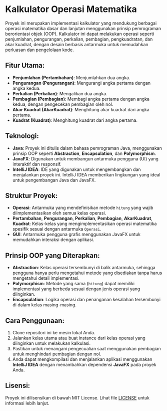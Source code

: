 # Kalkulator Operasi Matematika

Proyek ini merupakan implementasi kalkulator yang mendukung berbagai operasi matematika dasar dan lanjutan menggunakan prinsip pemrograman berorientasi objek (OOP). Kalkulator ini dapat melakukan operasi seperti penjumlahan, pengurangan, perkalian, pembagian, pengkuadratan, dan akar kuadrat, dengan desain berbasis antarmuka untuk memudahkan perluasan dan pengelolaan kode.

## Fitur Utama:
- **Penjumlahan (Pertambahan)**: Menjumlahkan dua angka.
- **Pengurangan (Pengurangan)**: Mengurangi angka pertama dengan angka kedua.
- **Perkalian (Perkalian)**: Mengalikan dua angka.
- **Pembagian (Pembagian)**: Membagi angka pertama dengan angka kedua, dengan pengecekan pembagian oleh nol.
- **Akar Kuadrat (AkarKuadrat)**: Menghitung akar kuadrat dari angka pertama.
- **Kuadrat (Kuadrat)**: Menghitung kuadrat dari angka pertama.

## Teknologi:
- **Java**: Proyek ini ditulis dalam bahasa pemrograman Java, menggunakan prinsip OOP seperti **Abstraction**, **Encapsulation**, dan **Polymorphism**.
- **JavaFX**: Digunakan untuk membangun antarmuka pengguna (UI) yang interaktif dan responsif.
- **IntelliJ IDEA**: IDE yang digunakan untuk mengembangkan dan menjalankan proyek ini. IntelliJ IDEA memberikan lingkungan yang ideal untuk pengembangan Java dan JavaFX.

## Struktur Proyek:
- **Operasi**: Antarmuka yang mendefinisikan metode `hitung` yang wajib diimplementasikan oleh semua kelas operasi.
- **Pertambahan**, **Pengurangan**, **Perkalian**, **Pembagian**, **AkarKuadrat**, **Kuadrat**: Kelas-kelas yang mengimplementasikan operasi matematika spesifik sesuai dengan antarmuka `Operasi`.
- **GUI**: Antarmuka pengguna grafis menggunakan JavaFX untuk memudahkan interaksi dengan aplikasi.

## Prinsip OOP yang Diterapkan:
- **Abstraction**: Kelas operasi tersembunyi di balik antarmuka, sehingga pengguna hanya perlu mengetahui metode yang disediakan tanpa harus mengetahui detail implementasi.
- **Polymorphism**: Metode yang sama (`hitung`) dapat memiliki implementasi yang berbeda sesuai dengan jenis operasi yang diinginkan.
- **Encapsulation**: Logika operasi dan penanganan kesalahan tersembunyi di dalam kelas masing-masing.

## Cara Penggunaan:
1. Clone repositori ini ke mesin lokal Anda.
2. Jalankan kelas utama atau buat instance dari kelas operasi yang diinginkan untuk melakukan kalkulasi.
3. Pastikan untuk menangani pengecualian saat menggunakan pembagian untuk menghindari pembagian dengan nol.
4. Anda dapat mengkompilasi dan menjalankan aplikasi menggunakan **IntelliJ IDEA** dengan menambahkan dependensi **JavaFX** pada proyek Anda.

## Lisensi:
Proyek ini dilisensikan di bawah MIT License. Lihat file [LICENSE](LICENSE) untuk informasi lebih lanjut.

